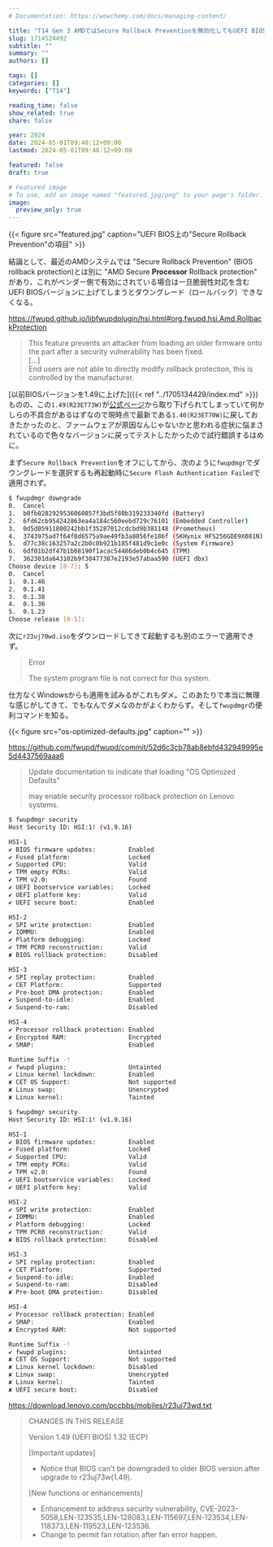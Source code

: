 ```yaml
---
# Documentation: https://wowchemy.com/docs/managing-content/

title: "T14 Gen 3 AMDではSecure Rollback Preventionを無効化してもUEFI BIOSはダウングレードできない"
slug: 1714524492
subtitle: ""
summary: ""
authors: []

tags: []
categories: []
keywords: ["T14"]

reading_time: false
show_related: true
share: false

year: 2024
date: 2024-05-01T09:48:12+09:00
lastmod: 2024-05-01T09:48:12+09:00

featured: false
draft: true

# Featured image
# To use, add an image named "featured.jpg/png" to your page's folder.
image:
  preview_only: true
---
```


{{< figure src="featured.jpg" caption="UEFI BIOS上の\"Secure Rollback Prevention\"の項目" >}}

結論として、最近のAMDシステムでは "Secure Rollback Prevention" (BIOS rollback protection)とは別に "AMD Secure **Processor** Rollback protection" があり、これがベンダー側で有効にされている場合は一旦脆弱性対応を含むUEFI BIOSバージョンに上げてしまうとダウングレード（ロールバック）できなくなる。

https://fwupd.github.io/libfwupdplugin/hsi.html#org.fwupd.hsi.Amd.RollbackProtection
> This feature prevents an attacker from loading an older firmware onto the part after a security vulnerability has been fixed.  
> [...]  
> End users are not able to directly modify rollback protection, this is controlled by the manufacturer.

[以前BIOSバージョンを1.49に上げた]({{< ref "../1705134429/index.md" >}})ものの、この`1.49(R23ET73W)`が[公式ページ](https://pcsupport.lenovo.com/jp/ja/products/laptops-and-netbooks/thinkpad-t-series-laptops/thinkpad-t14-gen-3-type-21cf-21cg/21cf/21cfcto1ww/downloads/driver-list/component?name=BIOS%2FUEFI)から取り下げられてしまっていて何かしらの不具合があるはずなので現時点で最新である`1.40(R23ET70W)`に戻しておきたかったのと、ファームウェアが原因なんじゃないかと思われる症状に悩まされているので色々なバージョンに戻ってテストしたかったので試行錯誤するはめに。

まず`Secure Rollback Prevention`をオフにしてから、次のように`fwupdmgr`でダウングレードを選択するも再起動時に`Secure Flash Authentication Failed`で適用されず。

```bash
$ fwupdmgr downgrade
0.	Cancel
1.	b0fb0282929536060857f3bd5f80b319233340fd (Battery)
2.	6fd62cb954242863ea4a184c560eebd729c76101 (Embedded Controller)
3.	0d5d05911800242bb1f35287012cdcbd9b381148 (Prometheus)
4.	3743975ad7f64f8d6575a9ae49fb3a8856fe186f (SKHynix HFS256GDE9X081N)
5.	d77c38c163257a2c2b0c0b921b185f481d9c1e0c (System Firmware)
6.	6df01b2df47b1b08190f1acac54486deb0b4c645 (TPM)
7.	362301da643102b9f38477387e2193e57abaa590 (UEFI dbx)
Choose device [0-7]: 5
0.	Cancel
1.	0.1.46
2.	0.1.41
3.	0.1.38
4.	0.1.36
5.	0.1.23
Choose release [0-5]: 
```

次に`r23uj70wd.iso`をダウンロードしてきて起動するも別のエラーで適用できず。

> Error
> 
> The system program file is not correct for this system.

仕方なくWindowsからも適用を試みるがこれもダメ。このあたりで本当に無理な感じがしてきて、でもなんでダメなのかがよくわからず。そして`fwupdmgr`の便利コマンドを知る。








{{< figure src="os-optimized-defaults.jpg" caption="" >}}

https://github.com/fwupd/fwupd/commit/52d6c3cb78ab8ebfd432949995e5d4437569aaa6
> Update documentation to indicate that loading "OS Optimized Defaults"
> 
> may enable security processor rollback protection on Lenovo systems.

```bash
$ fwupdmgr security
Host Security ID: HSI:1! (v1.9.16)

HSI-1
✔ BIOS firmware updates:         Enabled
✔ Fused platform:                Locked
✔ Supported CPU:                 Valid
✔ TPM empty PCRs:                Valid
✔ TPM v2.0:                      Found
✔ UEFI bootservice variables:    Locked
✔ UEFI platform key:             Valid
✔ UEFI secure boot:              Enabled

HSI-2
✔ SPI write protection:          Enabled
✔ IOMMU:                         Enabled
✔ Platform debugging:            Locked
✔ TPM PCR0 reconstruction:       Valid
✘ BIOS rollback protection:      Disabled

HSI-3
✔ SPI replay protection:         Enabled
✔ CET Platform:                  Supported
✔ Pre-boot DMA protection:       Enabled
✔ Suspend-to-idle:               Enabled
✔ Suspend-to-ram:                Disabled

HSI-4
✔ Processor rollback protection: Enabled
✔ Encrypted RAM:                 Encrypted
✔ SMAP:                          Enabled

Runtime Suffix -!
✔ fwupd plugins:                 Untainted
✔ Linux kernel lockdown:         Enabled
✘ CET OS Support:                Not supported
✘ Linux swap:                    Unencrypted
✘ Linux kernel:                  Tainted
```

```bash
$ fwupdmgr security
Host Security ID: HSI:1! (v1.9.16)

HSI-1
✔ BIOS firmware updates:         Enabled
✔ Fused platform:                Locked
✔ Supported CPU:                 Valid
✔ TPM empty PCRs:                Valid
✔ TPM v2.0:                      Found
✔ UEFI bootservice variables:    Locked
✔ UEFI platform key:             Valid

HSI-2
✔ SPI write protection:          Enabled
✔ IOMMU:                         Enabled
✔ Platform debugging:            Locked
✔ TPM PCR0 reconstruction:       Valid
✘ BIOS rollback protection:      Disabled

HSI-3
✔ SPI replay protection:         Enabled
✔ CET Platform:                  Supported
✔ Suspend-to-idle:               Enabled
✔ Suspend-to-ram:                Disabled
✘ Pre-boot DMA protection:       Disabled

HSI-4
✔ Processor rollback protection: Enabled
✔ SMAP:                          Enabled
✘ Encrypted RAM:                 Not supported

Runtime Suffix -!
✔ fwupd plugins:                 Untainted
✘ CET OS Support:                Not supported
✘ Linux kernel lockdown:         Disabled
✘ Linux swap:                    Unencrypted
✘ Linux kernel:                  Tainted
✘ UEFI secure boot:              Disabled
```


https://download.lenovo.com/pccbbs/mobiles/r23uj73wd.txt
> CHANGES IN THIS RELEASE
> 
> Version 1.49 (UEFI BIOS)
>         1.32 (ECP)
> 
> [Important updates]
> - Notice that BIOS can't be downgraded to older BIOS version after upgrade to r23uj73w(1.49).
> 
> [New functions or enhancements]
> - Enhancement to address security vulnerability, CVE-2023-5058,LEN-123535,LEN-128083,LEN-115697,LEN-123534,LEN-118373,LEN-119523,LEN-123536.
> - Change to permit fan rotation after fan error happen.
